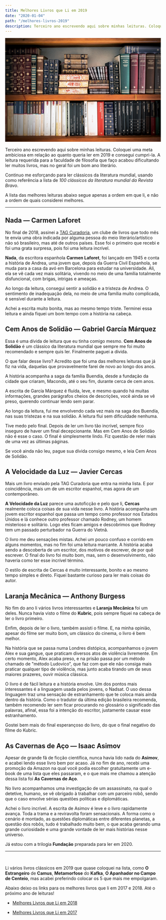 ```yaml
---
title: Melhores Livros que Li em 2019
date: "2020-01-04"
path: "/melhores-livros-2019"
description: Terceiro ano escrevendo aqui sobre minhas leituras. Coloquei uma meta ambiciosa em relação ao quanto queria ler em 2019 e consegui cumpri-la. A leitura requerida para a faculdade de filosofia que faço acabou dificultando ler muitos livros, mas no geral foi um bom ano literário...
---
```


![Livros](./cover.jpeg)

Terceiro ano escrevendo aqui sobre minhas leituras. Coloquei uma meta ambiciosa em relação ao quanto queria ler em 2019 e consegui cumpri-la. A leitura requerida para a faculdade de filosofia que faço acabou dificultando ler muitos livros, mas no geral foi um bom ano literário.

Continuo me esforçando para ler clássicos da literatura mundial, usando como referência a lista de *100 clássicos da literatura mundial da Revista Bravo*.

A lista das melhores leituras abaixo segue apenas a ordem em que li, e não a ordem de quais considerei melhores.

---

## Nada — Carmen Laforet

No final de 2018, assinei a [TAG Curadoria](https://taglivros.com/curadoria), um clube de livros que todo mês te envia uma obra indicada por alguma pessoa do meio literário/artístico não só brasileiro, mas até de outros países. Esse foi o primeiro que recebi e foi uma grata surpresa, pois foi uma leitura incrível.

**Nada**, da escritora espanhola **Carmen Laforet**, foi lançado em 1945 e conta a história de Andrea, uma jovem que, depois da Guerra Civil Espanhola, se muda para a casa da avó em Barcelona para estudar na universidade. Ali, ela se vê cada vez mais solitária, vivendo no meio de uma família totalmente disfuncional, com brigas, intrigas e ameaças.

Ao longo da leitura, consegui sentir a solidão e a tristeza de Andrea. O sentimento de inadequação dela, no meio de uma família muito complicada, é sensível durante a leitura.

Achei a escrita muito bonita, mas ao mesmo tempo triste. Terminei essa leitura e ainda fiquei um bom tempo com a história na cabeça.

## Cem Anos de Solidão — Gabriel García Márquez

Essa é uma dívida de leitura que eu tinha comigo mesmo. **Cem Anos de Solidão** é um clássico da literatura mundial que sempre me foi muito recomendado e sempre quis ler. Finalmente paguei a dívida.

O que falar desse livro? Acredito que foi uma das melhores leituras que já fiz na vida, daquelas que provavelmente farei de novo ao longo dos anos.

A história acompanha a saga da família Buendía, desde a fundação da cidade que criaram, Macondo, até o seu fim, durante cerca de cem anos.

A escrita de García Márquez é fluída, leve, e mesmo quando há muitas informações, grandes parágrafos cheios de descrições, você ainda se vê preso, querendo continuar lendo sem parar.

Ao longo da leitura, fui me envolvendo cada vez mais na saga dos Buendía, nas suas tristezas e na sua solidão. A leitura flui sem dificuldade nenhuma.

Tive medo pelo final. Depois de ler um livro tão incrível, sempre fico inseguro de haver um final decepcionante. Mas em Cem Anos de Solidão não é esse o caso. O final é simplesmente lindo. Fiz questão de reler mais de uma vez as últimas páginas.

Se você ainda não leu, pague sua dívida consigo mesmo, e leia Cem Anos de Solidão.

## A Velocidade da Luz — Javier Cercas

Mais um livro enviado pela TAG Curadoria que entra na minha lista. E por coincidência, mais um de um escritor espanhol, mas agora de um contemporâneo.

**A Velocidade da Luz** parece uma autoficção e pelo que li, **Cercas** realmente coloca coisas de sua vida nesse livro. A história acompanha um jovem escritor espanhol que passa um tempo como professor nos Estados Unidos e lá conhece outro professor chamado Rodney, um homem misterioso e solitário. Logo eles ficam amigos e descobrimos que Rodney tem um passado perturbador na Guerra do Vietnã.

O livro me deu sensações mistas. Achei um pouco confuso e corrido em alguns momentos, mas no fim foi uma leitura marcante. A história acaba sendo a descoberta de um escritor, dos motivos de escrever, de por quê escrever. O final do livro foi muito bom, mas, sem o desenvolvimento, não haveria como ter esse incrível término.

O estilo de escrita de Cercas é muito interessante, bonito e ao mesmo tempo simples e direto. Fiquei bastante curioso para ler mais coisas do autor.

## Laranja Mecânica — Anthony Burgess

No fim do ano li vários livros interessantes e **Laranja Mecânica** foi um deles. Nunca havia visto o filme do **Kubric**, pois sempre fiquei na cabeça de ler o livro primeiro.

Enfim, depois de ler o livro, também assisti o filme. E, na minha opinião, apesar do filme ser muito bom, um clássico do cinema, o livro é bem melhor.

Na história que se passa numa Londres distópica, acompanhamos o jovem Alex e sua gangue, que praticam diversos atos de violência livremente. Em certo momento, Alex acaba preso, e na prisão passa por um método chamado de "método Ludovico", que faz com que ele não consiga mais praticar qualquer tipo de violência, mas junto acaba tirando um de seus maiores prazeres, ouvir música clássica.

O livro é de fácil leitura e a história envolve. Um dos pontos mais interessantes é a linguagem usada pelos jovens, o Nadsat. O uso dessa linguagem traz uma sensação de estranhamento que te coloca mais ainda dentro da história. Como o tradutor da última edição brasileira recomenda, também recomendo ler sem ficar procurando no glossário o significado das palavras, afinal, essa foi a intenção do escritor, justamente causar esse estranhamento.

Gostei bem mais do final esperançoso do livro, do que o final negativo do filme do Kubric.

## As Cavernas de Aço — Isaac Asimov

Apesar de grande fã de ficção científica, nunca havia lido nada do **Asimov**, e acabei lendo esse livro bem por acaso. Já no fim de ano, recebi uma promoção da Amazon na qual você podia escolher gratuitamente um e-book de uma lista que eles passaram, e o que mais me chamou a atenção dessa lista foi **As Cavernas de Aço**.

No livro acompanhamos uma investigação de um assassinato, na qual o detetive, humano, se vê obrigado à trabalhar com um parceiro robô, sendo que o caso envolve sérias questões políticas e diplomáticas.

Achei o livro incrível. A escrita de Asimov é leve e o livro rapidamente avança. Toda a trama e a reviravolta foram sensacionais. A forma como o cenário é montado, as questões diplomáticas entre diferentes planetas, a questão dos robôs, tudo é trabalhado muito bem, o que acaba gerando uma grande curiosidade e uma grande vontade de ler mais histórias nesse universo.

Já estou com a trilogia **Fundação** preparada para ler em 2020.

---

<br />

Li vários livros clássicos em 2019 que quase coloquei na lista, como **O Estrangeiro** de **Camus**, **Metamorfose** do **Kafka**, **O Apanhador no Campo de Centeio**, mas acabei preferindo colocar os 5 que mais me empolgaram.

Abaixo deixo os links para os melhores livros que li em 2017 e 2018. Até o próximo ano de leituras!

- [Melhores Livros que Li em 2018](melhores-livros-2018)

- [Melhores Livros que Li em 2017](melhores-livros-2017)